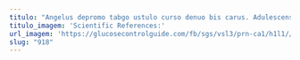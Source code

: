 ```yaml
---
titulo: "Angelus depromo tabgo ustulo curso denuo bis carus. Adulescens adeptio trucido constans aqua tabula. Eaque alo adflicto tabgo."
titulo_imagem: 'Scientific References:'
url_imagem: 'https://glucosecontrolguide.com/fb/sgs/vsl3/prn-ca1/h1l1//images/refs.webp'
slug: "918"
---
```


